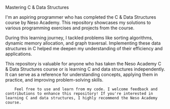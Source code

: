 Mastering C & Data Structures

I'm an aspiring programmer who has completed the C & Data Structures course by Neso Academy. 
This repository showcases my solutions to various programming exercises and projects from the course.

During this learning journey, I tackled problems like sorting algorithms, dynamic memory allocation, and graph traversal.
Implementing these data structures in C helped me deepen my understanding of their efficiency and applications.

This repository is valuable for anyone who has taken the Neso Academy C & Data Structures course or is learning C and data structures independently.
It can serve as a reference for understanding concepts, applying them in practice, and improving problem-solving skills.

        Feel free to use and learn from my code. I welcome feedback and contributions to enhance this repository! If you're interested in learning C and data structures, I highly recommend the Neso Academy course.

